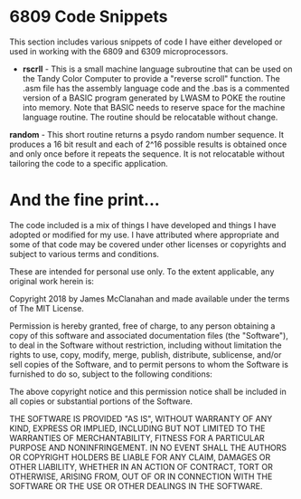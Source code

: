 # 6809 Code Snippets

This section includes various snippets of code I have either developed or used in working with the 6809 and 6309 microprocessors.

* **rscrll** - This is a small machine language subroutine that can be used on the Tandy Color Computer to provide a "reverse scroll" function. The .asm file has the assembly language code and the .bas is a commented version of a BASIC program generated by LWASM to POKE the routine into memory. Note that BASIC needs to reserve space for the machine language routine. The routine should be relocatable without change.

**random** - This short routine returns a psydo random number sequence. It produces a 16 bit result and each of 2^16 possible results is obtained once and only once before it repeats the sequence. It is not relocatable without tailoring the code to a specific application.

# And the fine print...

The code included is a mix of things I have developed and things I have adopted or modified for my use. I have attributed where appropriate and some of that code may be covered under other licenses or copyrights and subject to various terms and conditions.

These are intended for personal use only. To the extent applicable, any original work herein is:

Copyright 2018 by James McClanahan and made available under the terms of The MIT License.

Permission is hereby granted, free of charge, to any person obtaining a copy of this software and associated documentation files (the "Software"), to deal in the Software without restriction, including without limitation the rights to use, copy, modify, merge, publish, distribute, sublicense, and/or sell copies of the Software, and to permit persons to whom the Software is furnished to do so, subject to the following conditions:

The above copyright notice and this permission notice shall be included in all copies or substantial portions of the Software.

THE SOFTWARE IS PROVIDED "AS IS", WITHOUT WARRANTY OF ANY KIND, EXPRESS OR IMPLIED, INCLUDING BUT NOT LIMITED TO THE WARRANTIES OF MERCHANTABILITY, FITNESS FOR A PARTICULAR PURPOSE AND NONINFRINGEMENT. IN NO EVENT SHALL THE AUTHORS OR COPYRIGHT HOLDERS BE LIABLE FOR ANY CLAIM, DAMAGES OR OTHER LIABILITY, WHETHER IN AN ACTION OF CONTRACT, TORT OR OTHERWISE, ARISING FROM, OUT OF OR IN CONNECTION WITH THE SOFTWARE OR THE USE OR OTHER DEALINGS IN THE SOFTWARE.
